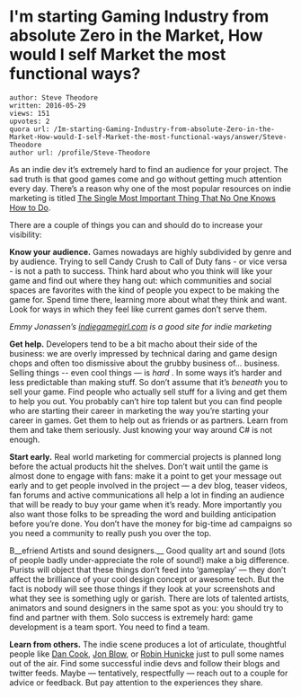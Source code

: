 # I'm starting Gaming Industry from absolute Zero in the Market, How would I self Market the most functional ways?

	author: Steve Theodore
	written: 2016-05-29
	views: 151
	upvotes: 2
	quora url: /Im-starting-Gaming-Industry-from-absolute-Zero-in-the-Market-How-would-I-self-Market-the-most-functional-ways/answer/Steve-Theodore
	author url: /profile/Steve-Theodore


As an indie dev it’s extremely hard to find an audience for your project. The sad truth is that good games come and go without getting much attention every day. There’s a reason why one of the most popular resources on indie marketing is titled [The Single Most Important Thing That No One Knows How to Do](http://gamedevelopment.tutsplus.com/articles/marketing-your-indie-game-the-single-most-important-thing-that-no-one-knows-how-to-do--gamedev-7157).

There are a couple of things you can and should do to increase your visibility:

__Know your audience.__  Games nowadays are highly subdivided by genre and by audience. Trying to sell Candy Crush to Call of Duty fans - or vice versa - is not a path to success. Think hard about who you think will like your game and find out where they hang out: which communities and social spaces are favorites with the kind of people you expect to be making the game for. Spend time there, learning more about what they think and want. Look for ways in which they feel like current games don’t serve them.



_Emmy Jonassen’s_ _[indiegamegirl.com](http://www.indiegamegirl.com/no-budget-marketing/)_ _is a good site for indie marketing_ 

__Get help.__ Developers tend to be a bit macho about their side of the business: we are overly impressed by technical daring and game design chops and often too dismissive about the grubby business of… business. Selling things -- even cool things — is _hard_ . In some ways it’s harder and less predictable than making stuff. So don’t assume that it’s _beneath_  you to sell your game. Find people who actually sell stuff for a living and get them to help you out. You probably can’t hire top talent but you can find people who are starting their career in marketing the way you’re starting your career in games. Get them to help out as friends or as partners. Learn from them and take them seriously. Just knowing your way around C# is not enough.

__Start early.__ Real world marketing for commercial projects is planned long before the actual products hit the shelves. Don’t wait until the game is almost done to engage with fans: make it a point to get your message out early and to get people involved in the project — a dev blog, teaser videos, fan forums and active communications all help a lot in finding an audience that will be ready to buy your game when it’s ready. More importantly you also want those folks to be spreading the word and building anticipation before you’re done. You don’t have the money for big-time ad campaigns so you need a community to really push you over the top.

B__efriend Artists and sound designers.__ Good quality art and sound (lots of people badly under-appreciate the role of sound!) make a big difference. Purists will object that these things don’t feed into ‘gameplay’ — they don’t affect the brilliance of your cool design concept or awesome tech. But the fact is nobody will see those things if they look at your screenshots and what they see is something ugly or garish. There are lots of talented artists, animators and sound designers in the same spot as you: you should try to find and partner with them. Solo success is extremely hard: game development is a team sport. You need to find a team.

__Learn from others.__  The indie scene produces a lot of articulate, thoughtful people like [Dan Cook](http://www.lostgarden.com/), [Jon Blow](http://www.theparisreview.org/blog/2016/01/07/ready-player-none/), or [Robin Hunicke](https://www.theguardian.com/technology/gamesblog/2011/dec/06/journey-preview-robin-hunicke-interview) just to pull some names out of the air. Find some successful indie devs and follow their blogs and twitter feeds. Maybe — tentatively, respectfully — reach out to a couple for advice or feedback. But pay attention to the experiences they share.

